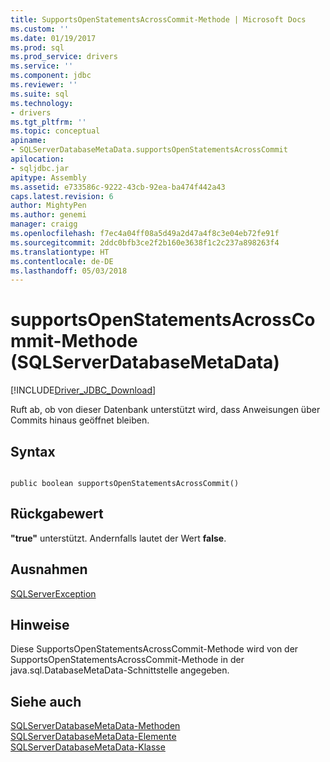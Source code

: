 ```yaml
---
title: SupportsOpenStatementsAcrossCommit-Methode | Microsoft Docs
ms.custom: ''
ms.date: 01/19/2017
ms.prod: sql
ms.prod_service: drivers
ms.service: ''
ms.component: jdbc
ms.reviewer: ''
ms.suite: sql
ms.technology:
- drivers
ms.tgt_pltfrm: ''
ms.topic: conceptual
apiname:
- SQLServerDatabaseMetaData.supportsOpenStatementsAcrossCommit
apilocation:
- sqljdbc.jar
apitype: Assembly
ms.assetid: e733586c-9222-43cb-92ea-ba474f442a43
caps.latest.revision: 6
author: MightyPen
ms.author: genemi
manager: craigg
ms.openlocfilehash: f7ec4a04ff08a5d49a2d47a4f8c3e04eb72fe91f
ms.sourcegitcommit: 2ddc0bfb3ce2f2b160e3638f1c2c237a898263f4
ms.translationtype: HT
ms.contentlocale: de-DE
ms.lasthandoff: 05/03/2018
---
```

# <a name="supportsopenstatementsacrosscommit-method-sqlserverdatabasemetadata"></a>supportsOpenStatementsAcrossCommit-Methode (SQLServerDatabaseMetaData)
[!INCLUDE[Driver_JDBC_Download](../../../includes/driver_jdbc_download.md)]

  Ruft ab, ob von dieser Datenbank unterstützt wird, dass Anweisungen über Commits hinaus geöffnet bleiben.  
  
## <a name="syntax"></a>Syntax  
  
```  
  
public boolean supportsOpenStatementsAcrossCommit()  
```  
  
## <a name="return-value"></a>Rückgabewert  
 **"true"** unterstützt. Andernfalls lautet der Wert **false**.  
  
## <a name="exceptions"></a>Ausnahmen  
 [SQLServerException](../../../connect/jdbc/reference/sqlserverexception-class.md)  
  
## <a name="remarks"></a>Hinweise  
 Diese SupportsOpenStatementsAcrossCommit-Methode wird von der SupportsOpenStatementsAcrossCommit-Methode in der java.sql.DatabaseMetaData-Schnittstelle angegeben.  
  
## <a name="see-also"></a>Siehe auch  
 [SQLServerDatabaseMetaData-Methoden](../../../connect/jdbc/reference/sqlserverdatabasemetadata-methods.md)   
 [SQLServerDatabaseMetaData-Elemente](../../../connect/jdbc/reference/sqlserverdatabasemetadata-members.md)   
 [SQLServerDatabaseMetaData-Klasse](../../../connect/jdbc/reference/sqlserverdatabasemetadata-class.md)  
  
  
